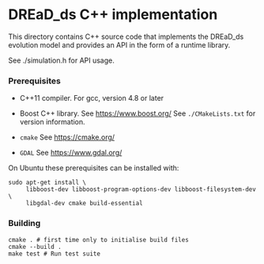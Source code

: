 # DREaD_ds C++ implementation

This directory contains C++ source code that implements the DREaD_ds
evolution model and provides an API in the form of a runtime library.

See ./simulation.h for API usage.

### Prerequisites

* C++11 compiler. For gcc, version 4.8 or later

* Boost C++ library. See https://www.boost.org/
  See `./CMakeLists.txt` for version information.

* `cmake`
  See https://cmake.org/

* `GDAL`
  See  https://www.gdal.org/

On Ubuntu these prerequisites can be installed with:

  ```
  sudo apt-get install \
       libboost-dev libboost-program-options-dev libboost-filesystem-dev \
       libgdal-dev cmake build-essential
  ```


### Building
```
cmake . # first time only to initialise build files
cmake --build .
make test # Run test suite
```
